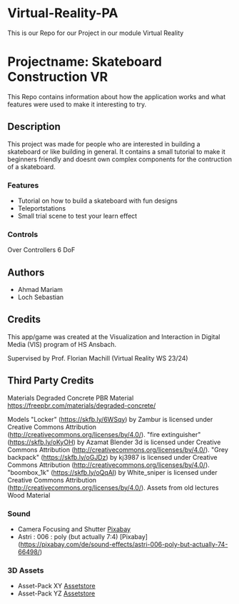 # Virtual-Reality-PA
This is our Repo for our Project in our module Virtual Reality

# Projectname: Skateboard Construction VR
This Repo contains information about how the application works and what features were used to make it interesting to try.

## Description
This project was made for people who are interested in building a skateboard or like building in general.
It contains a small tutorial to make it beginners friendly and doesnt own complex components for the contruction of a skateboard.

### Features
* Tutorial on how to build a skateboard with fun designs
* Teleportstations
* Small trial scene to test your learn effect

### Controls
Over Controllers
6 DoF

## Authors
* Ahmad Mariam
* Loch Sebastian

## Credits
This app/game was created at the Visualization and Interaction in Digital Media (VIS) program of HS Ansbach. 

Supervised by Prof. Florian Machill (Virtual Reality WS 23/24)

## Third Party Credits
Materials
	Degraded Concrete PBR Material
	https://freepbr.com/materials/degraded-concrete/ 

Models
	"Locker" (https://skfb.ly/6WSqy) by Zambur is licensed under Creative Commons Attribution (http://creativecommons.org/licenses/by/4.0/).
	"fire extinguisher" (https://skfb.ly/oKyOH) by Azamat Blender 3d is licensed under Creative Commons Attribution (http://creativecommons.org/licenses/by/4.0/).
	"Grey backpack" (https://skfb.ly/oGJDz) by kj3987 is licensed under Creative Commons Attribution (http://creativecommons.org/licenses/by/4.0/).
	"boombox_1k" (https://skfb.ly/oQqAI) by White_sniper is licensed under Creative Commons Attribution (http://creativecommons.org/licenses/by/4.0/).
Assets from old lectures
	Wood Material
	
### Sound
* Camera Focusing and Shutter [Pixabay](https://pixabay.com/de/sound-effects/camera-focusing-and-shutter-6290/)
* Astri : 006 : poly (but actually 7:4) [Pixabay] (https://pixabay.com/de/sound-effects/astri-006-poly-but-actually-74-66498/)

### 3D Assets
* Asset-Pack XY [Assetstore](https://assetstore.unity.com/)
* Asset-Pack YZ [Assetstore](https://assetstore.unity.com/)

